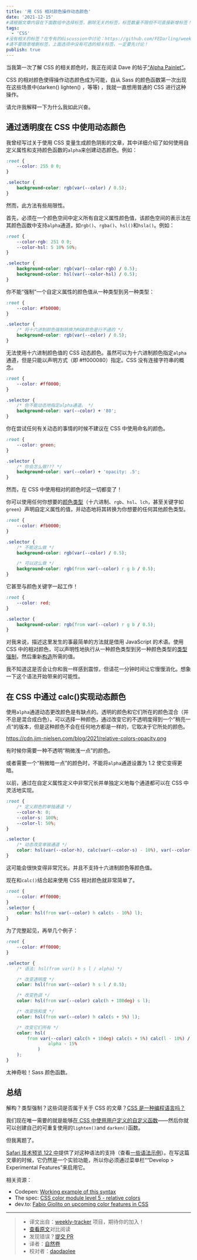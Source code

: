 ```yaml
---
title: '用 CSS 相对颜色操作动态颜色'
date: '2021-12-15'
#请根据文章内容在下面数组中选择标签，删除无关的标签，标签数量不限但不可直接新增标签！
tags:
  - 'CSS'
#没有相关的标签？在专有的discussion中讨论：https://github.com/FEDarling/weekly-tracker/discussions/51#discussion-3827174
#请不要随意增删标签，上面选项中没有可选的相关标签，一定要先讨论！
publish: true
--- 
```


当我第一次了解 CSS 的相关颜色时，我正在阅读 Dave 的帖子[“Alpha Painlet”](https://daverupert.com/2021/10/alpha-paintlet/)。

CSS 的相对颜色使得操作动态颜色成为可能，自从 Sass 的颜色函数第一次出现在这些场景中(darken() lighten() ，等等) ，我就一直想用普通的 CSS 进行这种操作。

请允许我解释一下为什么我如此兴奋。

<!--以上是预览信息，图片一张或限制百字左右，前者优先-->
<!-- more -->

## 通过透明度在 CSS 中使用动态颜色

我曾经写过关于使用 CSS 变量生成颜色阴影的文章，其中详细介绍了如何使用自定义属性和支持颜色函数的`alpha`来创建动态颜色。例如：

```css
:root {
    --color: 255 0 0;
}

.selector {
    background-color: rgb(var(--color) / 0.5);
}
```

然而，此方法有些局限性。

首先，必须在一个颜色空间中定义所有自定义属性颜色值，该颜色空间的表示法在其颜色函数中支持`alpha`通道，如`rgb()`、`rgba()`、`hsl()`和`hsla()`。例如：

```css
:root {
    --color-rgb: 251 0 0;
    --color-hsl: 5 10% 50%;
}

.selector {
    background-color: rgb(var(--color-rgb) / 0.5);
    background-color: hsl(var(--color-hsl) / 0.5);
}
```

你不能“强制”一个自定义属性的颜色值从一种类型到另一种类型：

```css
:root {
    --color: #fb0000;
}

.selector {
    /* 将十六进制颜色强制转换为RGB颜色是行不通的 */
    background-color: rgb(var(--color) / 0.5);
}
```

无法使用十六进制颜色值的 CSS 动态颜色。虽然可以为十六进制颜色指定`alpha`通道，但是只能以声明方式（即 #ff000080）指定。CSS 没有连接字符串的概念。

```css
:root {
    --color: #ff0000;
}

.selector {
    /* 你不能动态地指定alpha通道。 */
    background-color: var(--color) + '80';
}
```

你在尝试任何有关动态的事情的时候不建议在 CSS 中使用命名的颜色。

```css
:root {
    --color: green;
}

.selector {
    /* 你会怎么做??? */
    background-color: var(--color) + 'opacity: .5';
}
```

然而，在 CSS 中使用相对的颜色时这一切都变了！

你可以使用任何你想要的[颜色类型](https://developer.mozilla.org/en-US/docs/Web/CSS/color_value)（十六进制、`rgb`、`hsl`、`lch`，甚至关键字如 `green`）声明自定义属性的值，并动态地将其转换为你想要的任何其他颜色类型。

```css
:root {
    --color: #fb0000;
}

.selector {
    /* 不能这么做 */
    background-color: rgb(var(--color) / 0.5);

    /* 可以这么做 */
    background-color: rgb(from var(--color) r g b / 0.5);
}
```

它甚至与颜色关键字一起工作！

```css
:root {
    --color: red;
}

.selector {
    background-color: rgb(from var(--color) r g b / 0.5);
}
```

对我来说，描述这里发生的事最简单的方法就是借用 JavaScript 的术语。使用 CSS 中的相对颜色，可以声明性地执行从一种颜色类型到另一种颜色类型的[类型强制](https://developer.mozilla.org/en-US/docs/Glossary/Type_coercion)，然后重新[构造](https://developer.mozilla.org/en-US/docs/Web/JavaScript/Reference/Operators/Destructuring_assignment)所需的值。

我不知道这是否会让你和我一样感到震惊，但请花一分钟时间让它慢慢消化。想象一下这个语法开始带来的可能性。

## 在 CSS 中通过 calc()实现动态颜色

使用`alpha`通道动态更改颜色是有缺点的。透明的颜色和它们所在的颜色混合（并不总是混合成白色）。可以选择一种颜色，通过改变它的不透明度得到一个”稍亮一点“的版本，但是这种颜色不会在任何地方都是一样的，它取决于它所处的颜色。

https://cdn.jim-nielsen.com/blog/2021/relative-colors-opacity.png

有时候你需要一种不透明“稍微浅一点”的颜色。

或者需要一个“稍微暗一点”的颜色时，不能将`alpha`通道设置为 1.2 使它变得更暗。

以前，通过在自定义属性定义中非常冗长并单独定义地每个通道都可以在 CSS 中灵活地实现。

```css
:root {
    /* 定义颜色的单独通道 */
    --color-h: 0;
    --color-s: 100%;
    --color-l: 50%;
}

.selector {
    /* 动态改变单独通道 */
    color: hsl(var(--color-h), calc(var(--color-s) - 10%), var(--color-l));
}
```

这可能会很快变得非常冗长。并且不支持十六进制颜色等颜色值。

现在和`calc()`结合起来使用 CSS 相对颜色就非常简单了。

```css
:root {
    --color: #ff0000;
}
.selector {
    color: hsl(from var(--color) h calc(s - 10%) l);
}
```

为了完整起见，再举几个例子：

```css
:root {
    --color: #ff0000;
}

.selector {
    /* 语法: hsl(from var() h s l / alpha) */

    /* 改变透明度 */
    color: hsl(from var(--color) h s l / 0.5);

    /* 改变色调 */
    color: hsl(from var(--color) calc(h + 180deg) s l);

    /* 改变饱和度 */
    color: hsl(from var(--color) h calc(s + 5%) l);

    /* 改变它们所有 */
    color: hsl(
        from var(--color) calc(h + 10deg) calc(s + 5%) calc(l - 10%) / calc(
                alpha - 15%
            )
    );
}
```

太神奇啦！Sass 颜色函数。

## 总结

解构？类型强制？这些词是否属于关于 CSS 的文章？[CSS 是一种编程语言吗？](https://css-tricks.com/is-css-a-programming-language/)

我们现在唯一需要的就是能够[在 CSS 中使用用户定义的自定义函数](https://github.com/w3c/css-houdini-drafts/issues/1007)——然后你就可以创建自己的可重复使用的`lighten()`and `darken()`函数。

但我离题了。

[Safari 技术预览 122 中](https://developer.apple.com/safari/technology-preview/release-notes/)提供了对这种语法的支持（查看[一些语法示例](https://trac.webkit.org/changeset/278261/webkit/)）。在写这篇文章的时候，它仍然是一个实验功能，所以你必须通过菜单栏““Develop > Experimental Features”来启用它。

相关资源：

-   Codepen: [Working example of this syntax](https://codepen.io/jimniels/pen/dyzQeqr)
-   The spec: [CSS color module level 5 - relative colors](https://www.w3.org/TR/css-color-5/#relative-colors)
-   dev.to: [Fabio Giolito on upcoming color features in CSS](https://dev.to/fabiogiolito/create-a-color-theme-with-these-upcoming-css-features-4o83)

---

> - 译文出自：[weekly-tracker](https://github.com/FEDarling/weekly-tracker) 项目，期待你的加入！
> - [查看原文](https://blog.jim-nielsen.com/2021/css-relative-colors/?utm_source=CSS-Weekly&utm_campaign=Issue-485&utm_medium=web)对比阅读
> - 发现错误？[提交 PR](https://github.com/FEDarling/weekly-tracker/blob/main/weeklys/css_weekly/485/dynamic_color_manipulation_with_css_relative_colors.md)
> - 译者：[自然卷](https://github.com/H-Lbread)
> - 校对者：[daodaolee](https://github.com/daodaolee)
